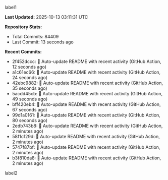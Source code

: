 
label1 
<!-- ACTIVITY_START -->
**Last Updated:** 2025-10-13 03:11:31 UTC

**Repository Stats:**
- Total Commits: 84409
- Last Commit: 13 seconds ago

**Recent Commits:**
- 2f452dccc: 🤖 Auto-update README with recent activity (GitHub Action, 12 seconds ago)
- a1c61ec66: 🤖 Auto-update README with recent activity (GitHub Action, 24 seconds ago)
- 42ebc9882: 🤖 Auto-update README with recent activity (GitHub Action, 35 seconds ago)
- 5acdd45cb: 🤖 Auto-update README with recent activity (GitHub Action, 49 seconds ago)
- bff420eb4: 🤖 Auto-update README with recent activity (GitHub Action, 67 seconds ago)
- 99d1a0161: 🤖 Auto-update README with recent activity (GitHub Action, 80 seconds ago)
- 2edb743b8: 🤖 Auto-update README with recent activity (GitHub Action, 2 minutes ago)
- 58f1c129d: 🤖 Auto-update README with recent activity (GitHub Action, 2 minutes ago)
- 5747f87bf: 🤖 Auto-update README with recent activity (GitHub Action, 2 minutes ago)
- b3f810da8: 🤖 Auto-update README with recent activity (GitHub Action, 2 minutes ago)
<!-- ACTIVITY_END -->

label2
